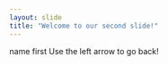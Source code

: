 ```yaml
---
layout: slide
title: "Welcome to our second slide!"
---
```

name first
Use the left arrow to go back!
